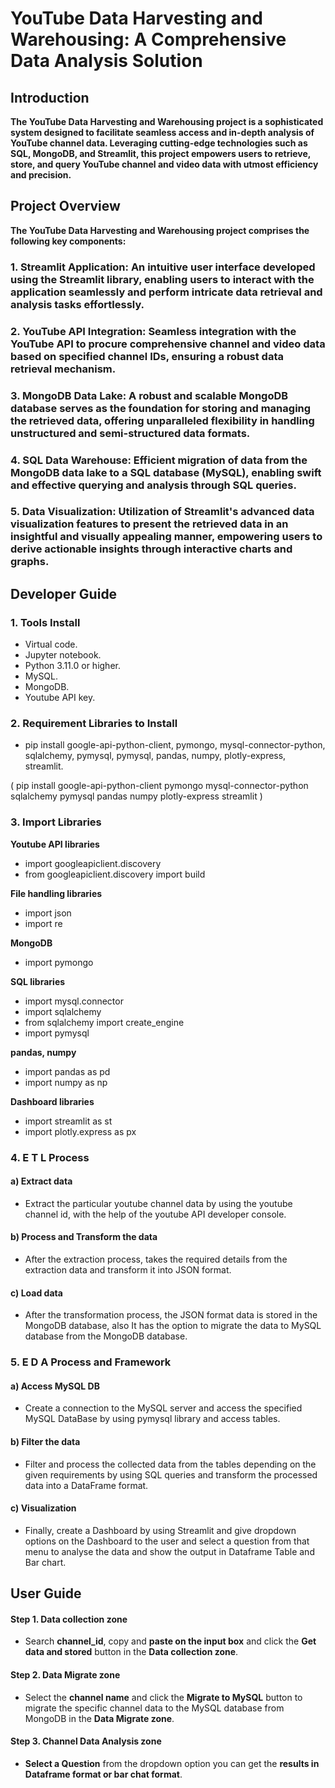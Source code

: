 # YouTube Data Harvesting and Warehousing: A Comprehensive Data Analysis Solution

## Introduction 

**The YouTube Data Harvesting and Warehousing project is a sophisticated system designed to facilitate seamless access and in-depth analysis of YouTube channel data. Leveraging cutting-edge technologies such as SQL, MongoDB, and Streamlit, this project empowers users to retrieve, store, and query YouTube channel and video data with utmost efficiency and precision.**


## Project Overview
**The YouTube Data Harvesting and Warehousing project comprises the following key components:**

### 1. Streamlit Application: An intuitive user interface developed using the Streamlit library, enabling users to interact with the application seamlessly and perform intricate data retrieval and analysis tasks effortlessly.

### 2. YouTube API Integration: Seamless integration with the YouTube API to procure comprehensive channel and video data based on specified channel IDs, ensuring a robust data retrieval mechanism.

### 3. MongoDB Data Lake: A robust and scalable MongoDB database serves as the foundation for storing and managing the retrieved data, offering unparalleled flexibility in handling unstructured and semi-structured data formats.

### 4. SQL Data Warehouse: Efficient migration of data from the MongoDB data lake to a SQL database (MySQL), enabling swift and effective querying and analysis through SQL queries.

### 5. Data Visualization: Utilization of Streamlit's advanced data visualization features to present the retrieved data in an insightful and visually appealing manner, empowering users to derive actionable insights through interactive charts and graphs.



## Developer Guide 

### 1. Tools Install

* Virtual code.
* Jupyter notebook.
* Python 3.11.0 or higher.
* MySQL.
* MongoDB.
* Youtube API key.

### 2. Requirement Libraries to Install

* pip install google-api-python-client, pymongo, mysql-connector-python, sqlalchemy, pymysql, pymysql, pandas, numpy, 
  plotly-express, streamlit.
  
 ( pip install google-api-python-client pymongo mysql-connector-python sqlalchemy pymysql pandas numpy plotly-express streamlit )
 
### 3. Import Libraries

**Youtube API libraries**
* import googleapiclient.discovery
* from googleapiclient.discovery import build

**File handling libraries**
* import json
* import re

**MongoDB**
* import pymongo

**SQL libraries**
* import mysql.connector
* import sqlalchemy
* from sqlalchemy import create_engine
* import pymysql

**pandas, numpy**
* import pandas as pd
* import numpy as np

**Dashboard libraries**
* import streamlit as st
* import plotly.express as px

### 4. E T L Process

#### a) Extract data

* Extract the particular youtube channel data by using the youtube channel id, with the help of the youtube API developer console.

#### b) Process and Transform the data

* After the extraction process, takes the required details from the extraction data and transform it into JSON format.

#### c) Load  data 

* After the transformation process, the JSON format data is stored in the MongoDB database, also It has the option to migrate the data to MySQL database from the MongoDB database.

### 5. E D A Process and Framework

#### a) Access MySQL DB 

* Create a connection to the MySQL server and access the specified MySQL DataBase by using pymysql library and access tables.

#### b) Filter the data

* Filter and process the collected data from the tables depending on the given requirements by using SQL queries and transform the processed data into a DataFrame format.

#### c) Visualization 

* Finally, create a Dashboard by using Streamlit and give dropdown options on the Dashboard to the user and select a question from that menu to analyse the data and show the output in Dataframe Table and Bar chart.


## User Guide

#### Step 1. Data collection zone

* Search **channel_id**, copy and **paste on the input box** and click the **Get data and stored** button in the **Data collection zone**.

#### Step 2. Data Migrate zone

* Select the **channel name** and click the **Migrate to MySQL** button to migrate the specific channel data to the MySQL database from MongoDB in the **Data Migrate zone**.

#### Step 3. Channel Data Analysis zone

* **Select a Question** from the dropdown option you can get the **results in Dataframe format or bar chat format**.
